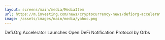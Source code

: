 ```yaml
---
layout: screens/main/media/MediaItem
url: https://m.investing.com/news/cryptocurrency-news/defiorg-accelerator-launches-open-defi-notification-protocol-by-orbs-2650704
image: /assets/images/main/media/yahoo.png
---
```


Defi.Org Accelerator Launches Open DeFi Notification Protocol by Orbs